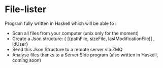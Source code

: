# File-lister

Program fully written in Haskell which will be able to :
  - Scan all files from your computer (unix only for the moment)
  - Create a Json structure: { [(pathFile, sizeFile, lastModificationFile)] , idUser}
  - Send this Json Structure to a remote server via ZMQ
  - Analyse files thanks to a Server Side program (also written in Haskell, coming soon)
